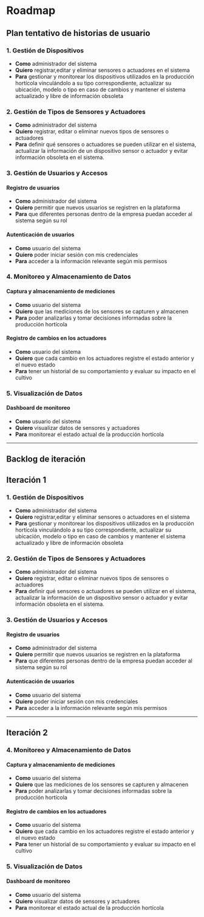 # Roadmap
## Plan tentativo de historias de usuario
### 1. **Gestión de Dispositivos** 
- **Como** administrador del sistema  
- **Quiero** registrar,editar y eliminar sensores o actuadores en el sistema  
- **Para** gestionar y monitorear los dispositivos utilizados en la producción hortícola vinculándolo a su tipo correspondiente, actualizar su ubicación, modelo o tipo en caso de cambios y mantener el sistema actualizado y libre de información obsoleta

### 2. **Gestión de Tipos de Sensores y Actuadores**
- **Como** administrador del sistema  
- **Quiero** registrar, editar o eliminar nuevos tipos de sensores o actuadores
- **Para** definir qué sensores o actuadores se pueden utilizar en el sistema, actualizar la información de un dispositivo sensor o actuador y evitar información obsoleta en el sistema.

### 3. **Gestión de Usuarios y Accesos**
#### Registro de usuarios  
- **Como** administrador del sistema  
- **Quiero** permitir que nuevos usuarios se registren en la plataforma  
- **Para** que diferentes personas dentro de la empresa puedan acceder al sistema según su rol  

#### Autenticación de usuarios  
- **Como** usuario del sistema  
- **Quiero** poder iniciar sesión con mis credenciales  
- **Para** acceder a la información relevante según mis permisos 

### 4. **Monitoreo y Almacenamiento de Datos**
#### Captura y almacenamiento de mediciones  
- **Como** usuario del sistema  
- **Quiero** que las mediciones de los sensores se capturen y almacenen  
- **Para** poder analizarlas y tomar decisiones informadas sobre la producción hortícola  

####  Registro de cambios en los actuadores  
- **Como** usuario del sistema  
- **Quiero** que cada cambio en los actuadores registre el estado anterior y el nuevo estado  
- **Para** tener un historial de su comportamiento y evaluar su impacto en el cultivo  

### 5. **Visualización de Datos**
#### Dashboard de monitoreo  
- **Como** usuario del sistema  
- **Quiero** visualizar datos de sensores y actuadores
- **Para** monitorear el estado actual de la producción hortícola  
---

## Backlog de iteración
## Iteración 1
### 1. **Gestión de Dispositivos** 
- **Como** administrador del sistema  
- **Quiero** registrar,editar y eliminar sensores o actuadores en el sistema  
- **Para** gestionar y monitorear los dispositivos utilizados en la producción hortícola vinculándolo a su tipo correspondiente, actualizar su ubicación, modelo o tipo en caso de cambios y mantener el sistema actualizado y libre de información obsoleta

### 2. **Gestión de Tipos de Sensores y Actuadores**
- **Como** administrador del sistema  
- **Quiero** registrar, editar o eliminar nuevos tipos de sensores o actuadores
- **Para** definir qué sensores o actuadores se pueden utilizar en el sistema, actualizar la información de un dispositivo sensor o actuador y evitar información obsoleta en el sistema.

### 3. **Gestión de Usuarios y Accesos**
#### Registro de usuarios  
- **Como** administrador del sistema  
- **Quiero** permitir que nuevos usuarios se registren en la plataforma  
- **Para** que diferentes personas dentro de la empresa puedan acceder al sistema según su rol  

#### Autenticación de usuarios  
- **Como** usuario del sistema  
- **Quiero** poder iniciar sesión con mis credenciales  
- **Para** acceder a la información relevante según mis permisos 
---
## Iteración 2
### 4. **Monitoreo y Almacenamiento de Datos**
#### Captura y almacenamiento de mediciones  
- **Como** usuario del sistema  
- **Quiero** que las mediciones de los sensores se capturen y almacenen  
- **Para** poder analizarlas y tomar decisiones informadas sobre la producción hortícola

#### Registro de cambios en los actuadores  
- **Como** usuario del sistema  
- **Quiero** que cada cambio en los actuadores registre el estado anterior y el nuevo estado  
- **Para** tener un historial de su comportamiento y evaluar su impacto en el cultivo  

### 5. **Visualización de Datos**
#### Dashboard de monitoreo  
- **Como** usuario del sistema  
- **Quiero** visualizar datos de sensores y actuadores
- **Para** monitorear el estado actual de la producción hortícola  



